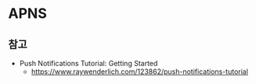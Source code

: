 # APNS


## 참고
* Push Notifications Tutorial: Getting Started
  * https://www.raywenderlich.com/123862/push-notifications-tutorial